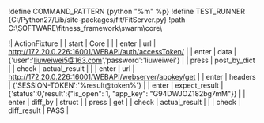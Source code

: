 !define COMMAND_PATTERN {python "%m" %p}
!define TEST_RUNNER {C:/Python27/Lib/site-packages/fit/FitServer.py}
!path C:\SOFTWARE\fitness_framework\swarm\core\

!| ActionFixture |
| start | Core | |
| enter | url | http://172.20.0.226:16001/WEBAPI/auth/accessToken/ |
| enter | data | {'user':'liuweiwei5@163.com','password':'liuweiwei'} |
| press | post_by_dict |
| check | actual_result | |
| enter | url | http://172.20.0.226:16001/WEBAPI/webserver/appkey/get |
| enter | headers | {'SESSION-TOKEN':'%result@token%'} |
| enter | expect_result | {'status':0,'result':{"is_open": 1, "app_key": "G94DWJOZ182bg7mM"}} |
| enter | diff_by | struct |
| press | get |
| check | actual_result | |
| check | diff_result | PASS |
